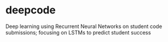 # deepcode
Deep learning using Recurrent Neural Networks on student code submissions; focusing on LSTMs to predict student success
